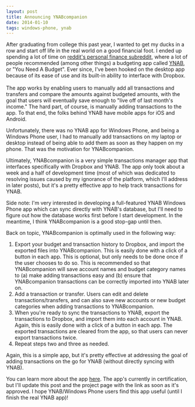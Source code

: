 ```yaml
---
layout: post
title: Announcing YNABcompanion
date: 2014-01-10
tags: windows-phone, ynab
---
```


After graduating from college this past year, I wanted to get my ducks in a row and start off life in the real world on a good financial foot. I ended up spending a lot of time on <a href="http://reddit.com/r/personalfinance">reddit's personal finance subreddit</a>, where a lot of people recommended (among other things) a budgeting app called <a href="http://ynab.com">YNAB</a>, or "You Need A Budget". Ever since, I've been hooked on the desktop app because of its ease of use and its built-in ability to interface with Dropbox.</br></br>The app works by enabling users to manually add all transactions and transfers and compare the amounts against budgeted amounts, with the goal that users will eventually save enough to "live off of last month's income." The hard part, of course, is manually adding transactions to the app.  To that end, the folks behind YNAB have mobile apps for iOS and Android.

Unfortunately, there was no YNAB app for Windows Phone, and being a Windows Phone user, I had to manually add transactions on my laptop or desktop instead of being able to add them as soon as they happen on my phone. That was the motivation for YNABcompanion.

Ultimately, YNABcompanion is a very simple transactions manager app that interfaces specifically with Dropbox and YNAB.  The app only took about a week and a half of development time (most of which was dedicated to resolving issues caused by my ignorance of the platform, which I'll address in later posts), but it's a pretty effective app to help track transactions for YNAB.  

Side note: I'm very interested in developing a full-featured YNAB Windows Phone app which can sync directly with YNAB's database, but I'll need to figure out how the database works first before I start development.  In the meantime, I think YNABcompanion is a good stop-gap until then.

Back on topic, YNABcompanion is optimally used in the following way:<ol><li>Export your budget and transaction history to Dropbox, and import the exported files into YNABcompanion. This is easily done with a click of a button in each app. This is optional, but only needs to be done once if the user chooses to do so. This is recommended so that YNABcompanion will save account names and budget category names to (a) make adding transactions easy and (b) ensure that YNABcompanion transactions can be correctly imported into YNAB later on.</li><li>Add a transaction or transfer.  Users can edit and delete transactions/transfers, and can also save new accounts or new budget categories when adding transactions to YNABcompanion.</li><li>When you're ready to sync the transactions to YNAB, export the transactions to Dropbox, and import them into each account in YNAB. Again, this is easily done with a click of a button in each app. The exported transactions are cleared from the app, so that users can never export transactions twice.</li><li>Repeat steps two and three as needed.</li></ol>
Again, this is a simple app, but it's pretty effective at addressing the goal of adding transactions on the go for YNAB (without directly syncing with YNAB).

You can learn more about the app <a href="projects.php?project=14">here</a>. The app's currently in certification, but I'll update this post and the project page with the link as soon as it's approved. I hope YNAB/Windows Phone users find this app useful (until I finish the real YNAB app)!